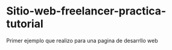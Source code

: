 # Sitio-web-freelancer-practica-tutorial
Primer ejemplo que realizo para una pagina de desarrllo web
